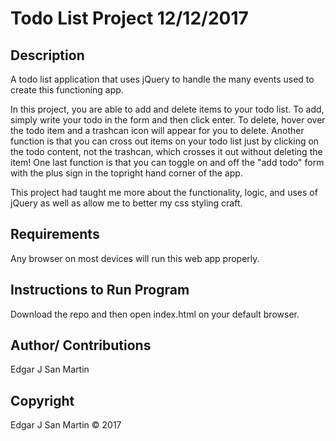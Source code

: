 Todo List Project 12/12/2017
=======================

Description
-----------------------

A todo list application that uses jQuery to handle the many events used to create this functioning app. 

In this project, you are able to add and delete items to your todo list. To add, simply write your todo in the form and then click enter.
To delete, hover over the todo item and a trashcan icon will appear for you to delete. Another function is that you can cross out items on your todo list just by clicking on the todo content, not the trashcan, which crosses it out without deleting the item! One last function is that you can toggle on and off the "add todo" form with the plus sign in the topright hand corner of the app.

This project had taught me more about the functionality, logic, and uses of jQuery as well as allow me to better my css styling craft.


Requirements
-----------------------

Any browser on most devices will run this web app properly.


Instructions to Run Program
-----------------------

Download the repo and then open index.html on your default browser.


Author/ Contributions
-----------------------

Edgar J San Martin 


Copyright
-----------------------

Edgar J San Martin © 2017
